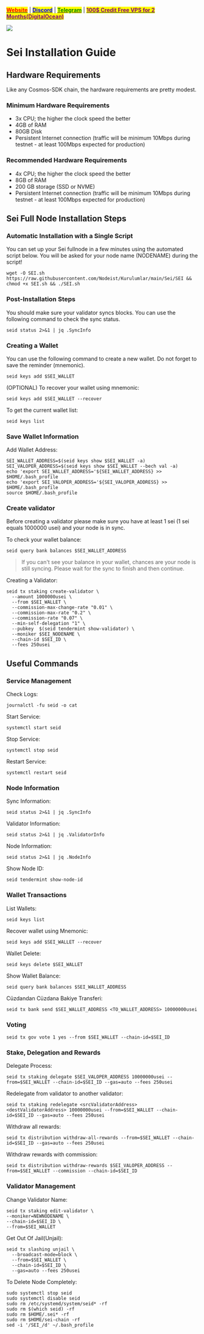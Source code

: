 
&#x20;                             [<mark style="color:red;">**Website**</mark>](https://nodeist.net/) | [<mark style="color:blue;">**Discord**</mark>](https://discord.gg/ypx7mJ6Zzb) | [<mark style="color:green;">**Telegram**</mark>](https://t.me/noodeist) | [<mark style="color:purple;">**100$ Credit Free VPS for 2 Months(DigitalOcean)**</mark>](https://nodeist.net/)<mark style="color:purple;"></mark>

![](https://i.hizliresim.com/gsu0zju.png)

# Sei Installation Guide
## Hardware Requirements
Like any Cosmos-SDK chain, the hardware requirements are pretty modest.

### Minimum Hardware Requirements
  - 3x CPU; the higher the clock speed the better
  - 4GB of RAM
  - 80GB Disk
  - Persistent Internet connection (traffic will be minimum 10Mbps during testnet - at least 100Mbps expected for production)

### Recommended Hardware Requirements
  - 4x CPU; the higher the clock speed the better
  - 8GB of RAM
  - 200 GB storage (SSD or NVME)
  - Persistent Internet connection (traffic will be minimum 10Mbps during testnet - at least 100Mbps expected for production)

## Sei Full Node Installation Steps
### Automatic Installation with a Single Script
You can set up your Sei fullnode in a few minutes using the automated script below.
You will be asked for your node name (NODENAME) during the script!

```
wget -O SEI.sh https://raw.githubusercontent.com/Nodeist/Kurulumlar/main/Sei/SEI && chmod +x SEI.sh && ./SEI.sh
```

### Post-Installation Steps

You should make sure your validator syncs blocks.
You can use the following command to check the sync status.
```
seid status 2>&1 | jq .SyncInfo
```

### Creating a Wallet
You can use the following command to create a new wallet. Do not forget to save the reminder (mnemonic).
```
seid keys add $SEI_WALLET
```

(OPTIONAL) To recover your wallet using mnemonic:
```
seid keys add $SEI_WALLET --recover
```

To get the current wallet list:
```
seid keys list
```

### Save Wallet Information
Add Wallet Address:
```
SEI_WALLET_ADDRESS=$(seid keys show $SEI_WALLET -a)
SEI_VALOPER_ADDRESS=$(seid keys show $SEI_WALLET --bech val -a)
echo 'export SEI_WALLET_ADDRESS='${SEI_WALLET_ADDRESS} >> $HOME/.bash_profile
echo 'export SEI_VALOPER_ADDRESS='${SEI_VALOPER_ADDRESS} >> $HOME/.bash_profile
source $HOME/.bash_profile
```


### Create validator
Before creating a validator please make sure you have at least 1 sei (1 sei equals 1000000 usei) and your node is in sync.

To check your wallet balance:
```
seid query bank balances $SEI_WALLET_ADDRESS
```
> If you can't see your balance in your wallet, chances are your node is still syncing. Please wait for the sync to finish and then continue.

Creating a Validator:
```
seid tx staking create-validator \
  --amount 1000000usei \
  --from $SEI_WALLET \
  --commission-max-change-rate "0.01" \
  --commission-max-rate "0.2" \
  --commission-rate "0.07" \
  --min-self-delegation "1" \
  --pubkey  $(seid tendermint show-validator) \
  --moniker $SEI_NODENAME \
  --chain-id $SEI_ID \
  --fees 250usei
```



## Useful Commands
### Service Management
Check Logs:
```
journalctl -fu seid -o cat
```

Start Service:
```
systemctl start seid
```

Stop Service:
```
systemctl stop seid
```

Restart Service:
```
systemctl restart seid
```

### Node Information
Sync Information:
```
seid status 2>&1 | jq .SyncInfo
```

Validator Information:
```
seid status 2>&1 | jq .ValidatorInfo
```

Node Information:
```
seid status 2>&1 | jq .NodeInfo
```

Show Node ID:
```
seid tendermint show-node-id
```

### Wallet Transactions
List Wallets:
```
seid keys list
```

Recover wallet using Mnemonic:
```
seid keys add $SEI_WALLET --recover
```

Wallet Delete:
```
seid keys delete $SEI_WALLET
```

Show Wallet Balance:
```
seid query bank balances $SEI_WALLET_ADDRESS
```

Cüzdandan Cüzdana Bakiye Transferi:
```
seid tx bank send $SEI_WALLET_ADDRESS <TO_WALLET_ADDRESS> 10000000usei
```

### Voting
```
seid tx gov vote 1 yes --from $SEI_WALLET --chain-id=$SEI_ID
```

### Stake, Delegation and Rewards
Delegate Process:
```
seid tx staking delegate $SEI_VALOPER_ADDRESS 10000000usei --from=$SEI_WALLET --chain-id=$SEI_ID --gas=auto --fees 250usei
```

Redelegate from validator to another validator:
```
seid tx staking redelegate <srcValidatorAddress> <destValidatorAddress> 10000000usei --from=$SEI_WALLET --chain-id=$SEI_ID --gas=auto --fees 250usei
```

Withdraw all rewards:
```
seid tx distribution withdraw-all-rewards --from=$SEI_WALLET --chain-id=$SEI_ID --gas=auto --fees 250usei
```

Withdraw rewards with commission:
```
seid tx distribution withdraw-rewards $SEI_VALOPER_ADDRESS --from=$SEI_WALLET --commission --chain-id=$SEI_ID
```

### Validator Management
Change Validator Name:
```
seid tx staking edit-validator \
--moniker=NEWNODENAME \
--chain-id=$SEI_ID \
--from=$SEI_WALLET
```

Get Out Of Jail(Unjail): 
```
seid tx slashing unjail \
  --broadcast-mode=block \
  --from=$SEI_WALLET \
  --chain-id=$SEI_ID \
  --gas=auto --fees 250usei
```

To Delete Node Completely:
```
sudo systemctl stop seid
sudo systemctl disable seid
sudo rm /etc/systemd/system/seid* -rf
sudo rm $(which seid) -rf
sudo rm $HOME/.sei* -rf
sudo rm $HOME/sei-chain -rf
sed -i '/SEI_/d' ~/.bash_profile
```
